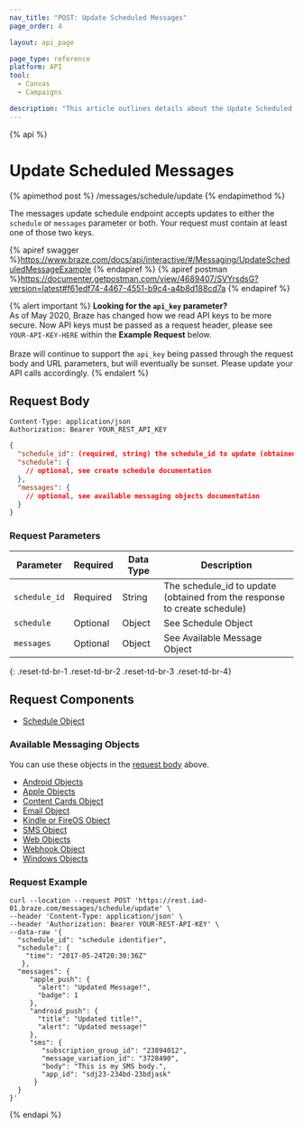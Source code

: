 ```yaml
---
nav_title: "POST: Update Scheduled Messages"
page_order: 4

layout: api_page

page_type: reference
platform: API
tool:
  - Canvas
  - Campaigns

description: "This article outlines details about the Update Scheduled Messages Braze endpoint."
---
```

{% api %}
# Update Scheduled Messages
{% apimethod post %}
/messages/schedule/update
{% endapimethod %}

The messages update schedule endpoint accepts updates to either the `schedule` or `messages` parameter or both. Your request must contain at least one of those two keys.

{% apiref swagger %}https://www.braze.com/docs/api/interactive/#/Messaging/UpdateScheduledMessageExample {% endapiref %}
{% apiref postman %}https://documenter.getpostman.com/view/4689407/SVYrsdsG?version=latest#f61edf74-4467-4551-b9c4-a4b8d188cd7a {% endapiref %}

{% alert important %}
__Looking for the `api_key` parameter?__<br>As of May 2020, Braze has changed how we read API keys to be more secure. Now API keys must be passed as a request header, please see `YOUR-API-KEY-HERE` within the __Example Request__ below.<br><br>Braze will continue to support the `api_key` being passed through the request body and URL parameters, but will eventually be sunset. Please update your API calls accordingly.
{% endalert %}

## Request Body

```
Content-Type: application/json
Authorization: Bearer YOUR_REST_API_KEY
```

```json
{
  "schedule_id": (required, string) the schedule_id to update (obtained from the response to create schedule),
  "schedule": {
    // optional, see create schedule documentation
  },
  "messages": {
    // optional, see available messaging objects documentation
  }
}
```
### Request Parameters

| Parameter | Required | Data Type | Description |
| --------- | ---------| --------- | ----------- |
|`schedule_id`|Required|String| The schedule_id to update (obtained from the response to create schedule)|
|`schedule` | Optional | Object | See Schedule Object |
|`messages` | Optional | Object | See Available Message Object |
{: .reset-td-br-1 .reset-td-br-2 .reset-td-br-3  .reset-td-br-4}

## Request Components
- [Schedule Object]({{site.baseurl}}/api/objects_filters/schedule_object/)

### Available Messaging Objects
You can use these objects in the [request body](#request-body) above.

- [Android Objects]({{site.baseurl}}/api/objects_filters/android_objects/)
- [Apple Objects]({{site.baseurl}}/api/objects_filters/apple_objects/)
- [Content Cards Object]({{site.baseurl}}/api/objects_filters/content_cards_object/)
- [Email Object]({{site.baseurl}}/api/objects_filters/email_object/)
- [Kindle or FireOS Object]({{site.baseurl}}/api/objects_filters/kindle_and_fireos_object/)
- [SMS Object]({{site.baseurl}}/api/objects_filters/sms_object/)
- [Web Objects]({{site.baseurl}}/api/objects_filters/web_objects/)
- [Webhook Object]({{site.baseurl}}/api/objects_filters/webhook_objects/)
- [Windows Objects]({{site.baseurl}}/api/objects_filters/windows_objects/)

### Request Example
```
curl --location --request POST 'https://rest.iad-01.braze.com/messages/schedule/update' \
--header 'Content-Type: application/json' \
--header 'Authorization: Bearer YOUR-REST-API-KEY' \
--data-raw '{
  "schedule_id": "schedule identifier",
  "schedule": {
    "time": "2017-05-24T20:30:36Z"
   },
  "messages": {
     "apple_push": {
       "alert": "Updated Message!",
       "badge": 1
     },
     "android_push": {
       "title": "Updated title!",
       "alert": "Updated message!"
     },
     "sms": {  
      	"subscription_group_id": "23894012",
      	"message_variation_id": "3728490",
      	"body": "This is my SMS body.",
      	"app_id": "sdj23-234bd-23bdjask"
      }
  }
}'
```

{% endapi %}
